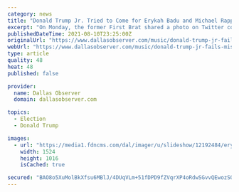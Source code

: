 ```yaml
---
category: news
title: "Donald Trump Jr. Tried to Come for Erykah Badu and Michael Rappaport Isn’t Having it"
excerpt: "On Monday, the former First Brat shared a photo on Twitter comparing neo-soul superstar and Dallas native Erykah Badu to a photo of Dave Chappelle dressed as ‘80s music star Rick James, presumably because she was wearing a head piece."
publishedDateTime: 2021-08-10T23:25:00Z
originalUrl: "https://www.dallasobserver.com/music/donald-trump-jr-fails-miserably-while-trying-to-come-for-erykah-badu-on-twitter-12192481"
webUrl: "https://www.dallasobserver.com/music/donald-trump-jr-fails-miserably-while-trying-to-come-for-erykah-badu-on-twitter-12192481"
type: article
quality: 48
heat: 48
published: false

provider:
  name: Dallas Observer
  domain: dallasobserver.com

topics:
  - Election
  - Donald Trump

images:
  - url: "https://media1.fdncms.com/dal/imager/u/slideshow/12192484/erykah_badu_birthday_2020-40.jpg"
    width: 1524
    height: 1016
    isCached: true

secured: "BAO8o5XuMolBkXfsu6MBlJ/4DUqVLm+51fDPD9fZVqrXP4oRdwSGvvQEwozSO3ln+sV7PFAo1Uz3rcV0uwKVGmVAf3vBIydCbFfgh08P99wq2RHabOAXeYPVKh3vmqL04SSoldx0xfAlT1HJMl12Cmlcv+9asihy3grwjmO0s41p1bQG/aRz9p30nv74SwO5T5Fkg743OYg375vAdUJIKrtjLRQMRCyTFb6hCGW6hJjXqHAcSFEiViBKqpyfWx/qqJXEGdftm5dyHBbxbiILTunIN5bXxQwScibD2618iEldBU5caZuPVOba+zYqOEssdpjyLH4uWRg1JbjlGU1tNeHl7fCFeOLD8HfNX44FN58=;/5Gk/EupdZmjhkUyFiq+3Q=="
---
```


